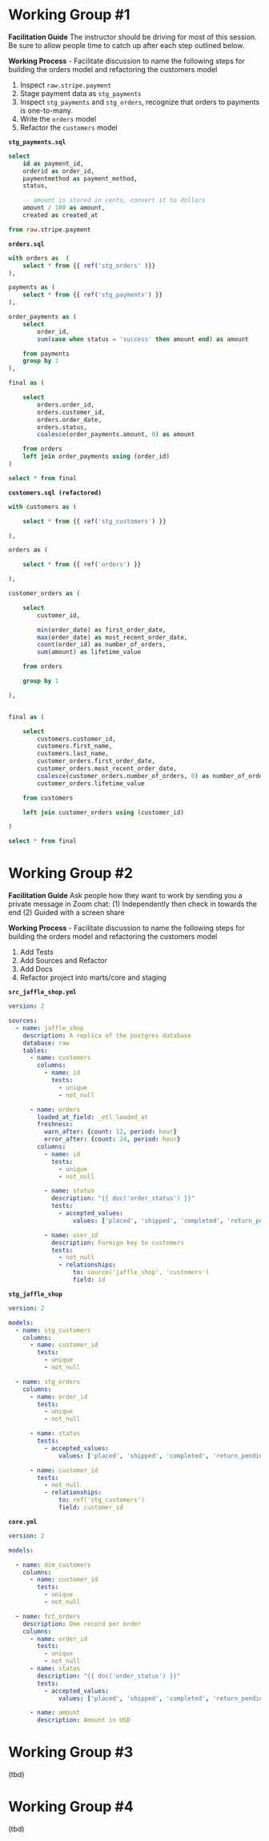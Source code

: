 # Working Group #1

**Facilitation Guide** The instructor should be driving for most of this session.  Be sure to allow people time to catch up after each step outlined below.

**Working Process** - Facilitate discussion to name the following steps for building the orders model and refactoring the customers model
1. Inspect `raw.stripe.payment`
2. Stage payment data as `stg_payments`
3. Inspect `stg_payments` and `stg_orders`, recognize that orders to payments is one-to-many.
4. Write the `orders` model
5. Refactor the `customers` model

**`stg_payments.sql`**
```sql
select
    id as payment_id,
    orderid as order_id,
    paymentmethod as payment_method,
    status,

    -- amount is stored in cents, convert it to dollars
    amount / 100 as amount,
    created as created_at

from raw.stripe.payment
```

**`orders.sql`**
```sql
with orders as  (
    select * from {{ ref('stg_orders' )}}
),

payments as (
    select * from {{ ref('stg_payments') }}
),

order_payments as (
    select
        order_id,
        sum(case when status = 'success' then amount end) as amount

    from payments
    group by 1
),

final as (

    select
        orders.order_id,
        orders.customer_id,
        orders.order_date,
        orders.status,
        coalesce(order_payments.amount, 0) as amount

    from orders
    left join order_payments using (order_id)
)

select * from final

```

**`customers.sql (refactored)`**
```sql
with customers as (

    select * from {{ ref('stg_customers') }}

),

orders as (

    select * from {{ ref('orders') }}

),

customer_orders as (

    select
        customer_id,

        min(order_date) as first_order_date,
        max(order_date) as most_recent_order_date,
        count(order_id) as number_of_orders,
        sum(amount) as lifetime_value

    from orders

    group by 1

),


final as (

    select
        customers.customer_id,
        customers.first_name,
        customers.last_name,
        customer_orders.first_order_date,
        customer_orders.most_recent_order_date,
        coalesce(customer_orders.number_of_orders, 0) as number_of_orders,
        customer_orders.lifetime_value

    from customers

    left join customer_orders using (customer_id)

)

select * from final
```

# Working Group #2

**Facilitation Guide** Ask people how they want to work by sending you a private message in Zoom chat:
(1) Independently then check in towards the end
(2) Guided with a screen share

**Working Process** - Facilitate discussion to name the following steps for building the orders model and refactoring the customers model
1. Add Tests
2. Add Sources and Refactor
3. Add Docs
4. Refactor project into marts/core and staging


**`src_jaffle_shop.yml`**
```yml
version: 2

sources:
  - name: jaffle_shop
    description: A replica of the postgres database
    database: raw
    tables:
      - name: customers
        columns:
          - name: id
            tests:
              - unique
              - not_null

      - name: orders
        loaded_at_field: _etl_loaded_at
        freshness:
          warn_after: {count: 12, period: hour}
          error_after: {count: 24, period: hour}
        columns:
          - name: id
            tests:
              - unique
              - not_null

          - name: status
            description: "{{ doc('order_status') }}"
            tests:
              - accepted_values:
                  values: ['placed', 'shipped', 'completed', 'return_pending', 'returned']

          - name: user_id
            description: Foreign key to customers
            tests:
              - not_null
              - relationships:
                  to: source('jaffle_shop', 'customers')
                  field: id
```

**`stg_jaffle_shop`**
```yml
version: 2

models:
  - name: stg_customers
    columns:
      - name: customer_id
        tests:
          - unique
          - not_null

  - name: stg_orders
    columns:
      - name: order_id
        tests:
          - unique
          - not_null

      - name: status
        tests:
          - accepted_values:
              values: ['placed', 'shipped', 'completed', 'return_pending', 'returned']

      - name: customer_id
        tests:
          - not_null
          - relationships:
              to: ref('stg_customers')
              field: customer_id
```

**`core.yml`**
```yml
version: 2

models:

  - name: dim_customers
    columns:
      - name: customer_id
        tests:
          - unique
          - not_null

  - name: fct_orders
    description: One record per order
    columns:
      - name: order_id
        tests:
          - unique
          - not_null
      - name: status
        description: "{{ doc('order_status') }}"
        tests:
          - accepted_values:
              values: ['placed', 'shipped', 'completed', 'return_pending', 'returned']

      - name: amount
        description: Amount in USD
```

# Working Group #3
(tbd)

# Working Group #4
(tbd)